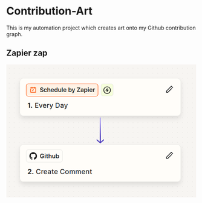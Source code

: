 # Contribution-Art

This is my automation project which creates art onto my Github contribution graph.

## Zapier zap
![zapier zap](./zapier-zap.png)
